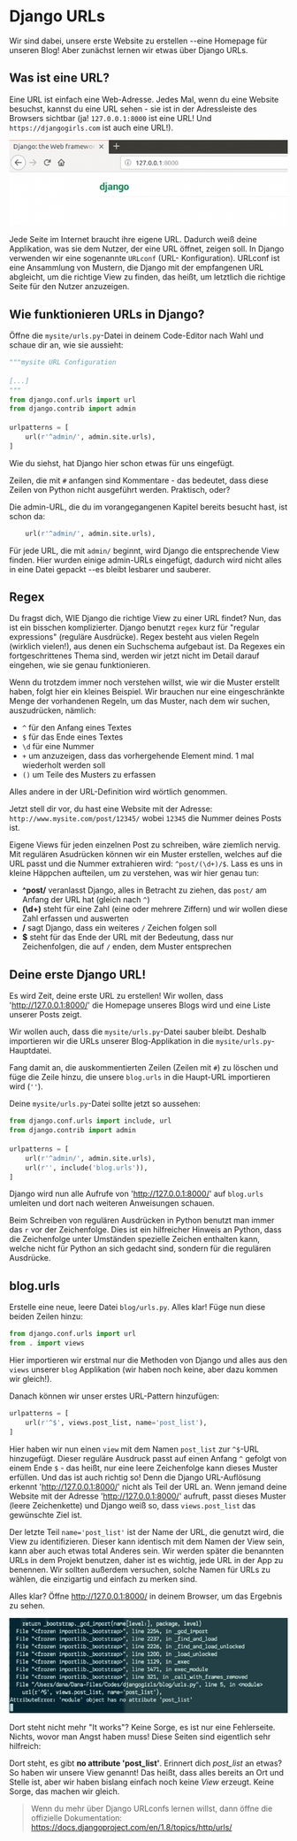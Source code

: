 # Django URLs

Wir sind dabei, unsere erste Website zu erstellen --eine Homepage für unseren Blog! Aber zunächst lernen wir etwas über Django URLs.

## Was ist eine URL?

Eine URL ist einfach eine Web-Adresse. Jedes Mal, wenn du eine Website besuchst, kannst du eine URL sehen - sie ist in der Adressleiste des Browsers sichtbar (ja! `127.0.0.1:8000` ist eine URL! Und `https://djangogirls.com` ist auch eine URL!).

![URL][1]

 [1]: images/url.png

Jede Seite im Internet braucht ihre eigene URL. Dadurch weiß deine Applikation, was sie dem Nutzer, der eine URL öffnet, zeigen soll. In Django verwenden wir eine sogenannte `URLconf` (URL- Konfiguration). URLconf ist eine Ansammlung von Mustern, die Django mit der empfangenen URL abgleicht, um die richtige View zu finden, das heißt, um letztlich die richtige Seite für den Nutzer anzuzeigen.

## Wie funktionieren URLs in Django?

Öffne die `mysite/urls.py`-Datei in deinem Code-Editor nach Wahl und schaue dir an, wie sie aussieht:

```python
"""mysite URL Configuration

[...]
"""
from django.conf.urls import url
from django.contrib import admin

urlpatterns = [
    url(r'^admin/', admin.site.urls),
]
```

Wie du siehst, hat Django hier schon etwas für uns eingefügt.

Zeilen, die mit `#` anfangen sind Kommentare - das bedeutet, dass diese Zeilen von Python nicht ausgeführt werden. Praktisch, oder?

Die admin-URL, die du im vorangegangenen Kapitel bereits besucht hast, ist schon da:

```python
    url(r'^admin/', admin.site.urls),
```

Für jede URL, die mit `admin/` beginnt, wird Django die entsprechende View finden. Hier wurden einige admin-URLs eingefügt, dadurch wird nicht alles in eine Datei gepackt --es bleibt lesbarer und sauberer.

## Regex

Du fragst dich, WIE Django die richtige View zu einer URL findet? Nun, das ist ein bisschen komplizierter. Django benutzt `regex` kurz für "regular expressions" (reguläre Ausdrücke). Regex besteht aus vielen Regeln (wirklich vielen!), aus denen ein Suchschema aufgebaut ist. Da Regexes ein fortgeschrittenes Thema sind, werden wir jetzt nicht im Detail darauf eingehen, wie sie genau funktionieren.

Wenn du trotzdem immer noch verstehen willst, wie wir die Muster erstellt haben, folgt hier ein kleines Beispiel. Wir brauchen nur eine eingeschränkte Menge der vorhandenen Regeln, um das Muster, nach dem wir suchen, auszudrücken, nämlich:

* `^` für den Anfang eines Textes
* `$` für das Ende eines Textes
* `\d` für eine Nummer
* `+` um anzuzeigen, dass das vorhergehende Element mind. 1 mal wiederholt werden soll
* `()` um Teile des Musters zu erfassen

Alles andere in der URL-Definition wird wörtlich genommen.

Jetzt stell dir vor, du hast eine Website mit der Adresse: `http://www.mysite.com/post/12345/` wobei `12345` die Nummer deines Posts ist.

Eigene Views für jeden einzelnen Post zu schreiben, wäre ziemlich nervig. Mit regulären Asudrücken können wir ein Muster erstellen, welches auf die URL passt und die Nummer extrahieren wird: `^post/(\d+)/$`. Lass es uns in kleine Häppchen aufteilen, um zu verstehen, was wir hier genau tun:

* **^post/** veranlasst Django, alles in Betracht zu ziehen, das `post/` am Anfang der URL hat (gleich nach `^`)
* **(\d+)** steht für eine Zahl (eine oder mehrere Ziffern) und wir wollen diese Zahl erfassen und auswerten
* **/** sagt Django, dass ein weiteres `/` Zeichen folgen soll
* **$** steht für das Ende der URL mit der Bedeutung, dass nur Zeichenfolgen, die auf `/` enden, dem Muster entsprechen

## Deine erste Django URL!

Es wird Zeit, deine erste URL zu erstellen! Wir wollen, dass 'http://127.0.0.1:8000/' die Homepage unseres Blogs wird und eine Liste unserer Posts zeigt.

Wir wollen auch, dass die `mysite/urls.py`-Datei sauber bleibt. Deshalb importieren wir die URLs unserer Blog-Applikation in die `mysite/urls.py`-Hauptdatei.

Fang damit an, die auskommentierten Zeilen (Zeilen mit `#`) zu löschen und füge die Zeile hinzu, die unsere `blog.urls` in die Haupt-URL importieren wird (`''`).

Deine `mysite/urls.py`-Datei sollte jetzt so aussehen:

```python
from django.conf.urls import include, url
from django.contrib import admin

urlpatterns = [
    url(r'^admin/', admin.site.urls),
    url(r'', include('blog.urls')),
]
```

Django wird nun alle Aufrufe von 'http://127.0.0.1:8000/' auf `blog.urls` umleiten und dort nach weiteren Anweisungen schauen.

Beim Schreiben von regulären Ausdrücken in Python benutzt man immer das `r` vor der Zeichenfolge. Dies ist ein hilfreicher Hinweis an Python, dass die Zeichenfolge unter Umständen spezielle Zeichen enthalten kann, welche nicht für Python an sich gedacht sind, sondern für die regulären Ausdrücke.

## blog.urls

Erstelle eine neue, leere Datei `blog/urls.py`. Alles klar! Füge nun diese beiden Zeilen hinzu:

```python
from django.conf.urls import url
from . import views
```

Hier importieren wir erstmal nur die Methoden von Django und alles aus den `views` unserer `blog` Applikation (wir haben noch keine, aber dazu kommen wir gleich!).

Danach können wir unser erstes URL-Pattern hinzufügen:

```python
urlpatterns = [
    url(r'^$', views.post_list, name='post_list'),
]
```

Hier haben wir nun einen `view` mit dem Namen `post_list` zur `^$`-URL hinzugefügt. Dieser reguläre Ausdruck passt auf einen Anfang `^` gefolgt von einem Ende `$` - das heißt, nur eine leere Zeichenfolge kann dieses Muster erfüllen. Und das ist auch richtig so! Denn die Django URL-Auflösung erkennt 'http://127.0.0.1:8000/' nicht als Teil der URL an. Wenn jemand deine Website mit der Adresse 'http://127.0.0.1:8000/' aufruft, passt dieses Muster (leere Zeichenkette) und Django weiß so, dass `views.post_list` das gewünschte Ziel ist.

Der letzte Teil `name='post_list'` ist der Name der URL, die genutzt wird, die View zu identifizieren. Dieser kann identisch mit dem Namen der View sein, kann aber auch etwas total Anderes sein. Wir werden später die benannten URLs in dem Projekt benutzen, daher ist es wichtig, jede URL in der App zu benennen. Wir sollten außerdem versuchen, solche Namen für URLs zu wählen, die einzigartig und einfach zu merken sind.

Alles klar? Öffne http://127.0.0.1:8000/ in deinem Browser, um das Ergebnis zu sehen.

![Fehler][2]

 [2]: images/error1.png

Dort steht nicht mehr "It works"? Keine Sorge, es ist nur eine Fehlerseite. Nichts, wovor man Angst haben muss! Diese Seiten sind eigentlich sehr hilfreich:

Dort steht, es gibt **no attribute 'post_list'**. Erinnert dich *post_list* an etwas? So haben wir unsere View genannt! Das heißt, dass alles bereits an Ort und Stelle ist, aber wir haben bislang einfach noch keine *View* erzeugt. Keine Sorge, das machen wir gleich.

> Wenn du mehr über Django URLconfs lernen willst, dann öffne die offizielle Dokumentation: https://docs.djangoproject.com/en/1.8/topics/http/urls/
